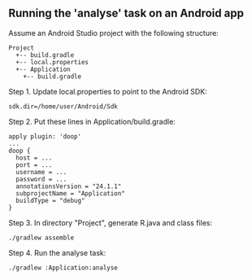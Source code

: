 ## Running the 'analyse' task on an Android app ##

Assume an Android Studio project with the following structure:

```
Project
  +-- build.gradle
  +-- local.properties
  +-- Application
    +-- build.gradle
```

Step 1. Update local.properties to point to the Android SDK:

```
sdk.dir=/home/user/Android/Sdk
```

Step 2. Put these lines in Application/build.gradle:

```
apply plugin: 'doop'
...
doop {
  host = ...
  port = ...
  username = ...
  password = ...
  annotationsVersion = "24.1.1"
  subprojectName = "Application"
  buildType = "debug"
}
```

Step 3. In directory "Project", generate R.java and class files:

```
./gradlew assemble
```

Step 4. Run the analyse task:

```
./gradlew :Application:analyse
```